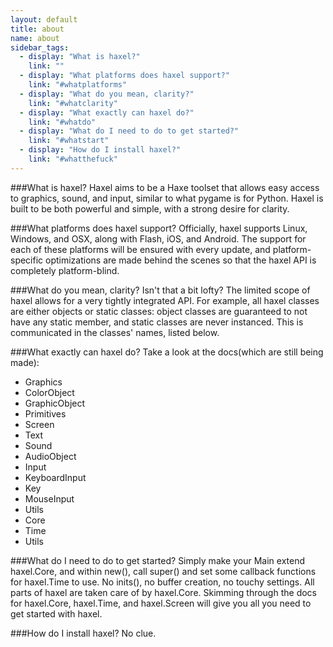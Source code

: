 ```yaml
---
layout: default
title: about
name: about
sidebar_tags:
  - display: "What is haxel?"
    link: ""
  - display: "What platforms does haxel support?"
    link: "#whatplatforms"
  - display: "What do you mean, clarity?"
    link: "#whatclarity"
  - display: "What exactly can haxel do?"
    link: "#whatdo"
  - display: "What do I need to do to get started?"
    link: "#whatstart"
  - display: "How do I install haxel?"
    link: "#whatthefuck"
---
```

<a name="whatplatforms"></a>
###What is haxel?
Haxel aims to be a Haxe toolset that allows easy access to graphics, sound, and input, similar to what pygame is for Python. Haxel is built to be both powerful and simple, with a strong desire for clarity.

<a name="whatclarity"></a>
###What platforms does haxel support?
Officially, haxel supports Linux, Windows, and OSX, along with Flash, iOS, and Android. The support for each of these platforms will be ensured with every update, and platform-specific optimizations are made behind the scenes so that the haxel API is completely platform-blind.<a name="whatdo"></a>


###What do you mean, clarity? Isn't that a bit lofty?
The limited scope of haxel allows for a very tightly integrated API. For example, all haxel classes are either objects or static classes: object classes are guaranteed to not have any static member, and static classes are never instanced. This is communicated in the classes' names, listed below.

###What exactly can haxel do?
Take a look at the docs(which are still being made): 

 - Graphics
  - ColorObject
  - GraphicObject
  - Primitives
  - Screen
  - Text
 - Sound
  - AudioObject
 - Input
  - KeyboardInput
  - Key
  - MouseInput<a name="whatstart"></a>
 - Utils
  - Core
  - Time
  - Utils

<a name="whatthefuck"></a>
###What do I need to do to get started?
Simply make your Main extend haxel.Core, and within new(), call super() and set some callback functions for haxel.Time to use. No inits(), no buffer creation, no touchy settings. All parts of haxel are taken care of by haxel.Core. Skimming through the docs for haxel.Core, haxel.Time, and haxel.Screen will give you all you need to get started with haxel.


###How do I install haxel?
No clue.